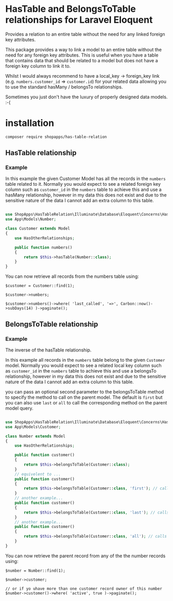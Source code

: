 # HasTable and BelongsToTable relationships for Laravel Eloquent 
Provides a relation to an entire table without the need for any linked foreign key attributes.

This package provides a way to link a model to an entire table without the need for any foreign key attributes.  This is useful when you have a table that contains data that should be related to a model but does not have a foreign key column to link it to.

Whilst I would always recommend to have a local_key -> foreign_key link (e.g. `numbers.customer_id` => `customer.id`) for your related data allowing you to use the standard  hasMany / belongsTo relationships. 

Sometimes you just don't have the luxury of properly designed data models. :-(


# installation

```bash
composer require shopapps/has-table-relation
```

## HasTable relationship 
### Example
In this example the given Customer Model has all the records in the `numbers` table related to it.  Normally you would expect to see a related foreign key column such as `customer_id` in the `numbers` table to achieve this and use a hasMany relationship, however in my data this does not exist and due to the sensitive nature of the data I cannot add an extra column to this table.

```php

use ShopApps\HasTableRelation\Illuminate\Database\Eloquent\Concerns\HasOtherRelationships;
use App\Models\Number;

class Customer extends Model
{
    use HasOtherRelationships;

    public function numbers()
    {
        return $this->hasTable(Number::class);
    }
}
```
You can now retrieve all records from the numbers table using:
```
$customer = Customer::find(1);

$customer->numbers;

$customer->numbers()->where( 'last_called', '=>', Carbon::now()->subDays(14) )->paginate();
```


## BelongsToTable relationship
### Example
The inverse of the hasTable relationship.  

In this example all records in the `numbers` table belong to the given `Customer` model.  Normally you would expect to see a related local key column such as `customer_id` in the `numbers` table to achieve this and use a belongsTo relationship, however in my data this does not exist and due to the sensitive nature of the data I cannot add an extra column to this table.

you can pass an optional second parameter to the belongsToTable method to specify the method to call on the parent model.  The default is `first` but you can also use `last` or `all` to call the corresponding method on the parent model query.

```php

use ShopApps\HasTableRelation\Illuminate\Database\Eloquent\Concerns\HasOtherRelationships;
use App\Models\Customer;

class Number extends Model
{
    use HasOtherRelationships;

    public function customer()
    {
        return $this->belongsToTable(Customer::class);
    }
    // equivelent to ...
    public function customer()
    {
        return $this->belongsToTable(Customer::class, 'first'); // calls $query->first() on the parent model
    }
    // another example...
    public function customer()
    {
        return $this->belongsToTable(Customer::class, 'last'); // calls $query->last() on the parent model
    }
    // another example...
    public function customer()
    {
        return $this->belongsToTable(Customer::class, 'all'); // calls $query->all() on the parent model
    }
}
```
You can now retrieve the parent record from any of the the number records using:
```
$number = Number::find(1);

$number->customer;

// or if yo uhave more than one customer record owner of this number
$number->customer()->where( 'active', true )->paginate();

```


